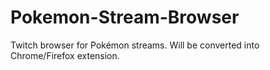 Pokemon-Stream-Browser
======================

Twitch browser for Pokémon streams. Will be converted into Chrome/Firefox extension.
